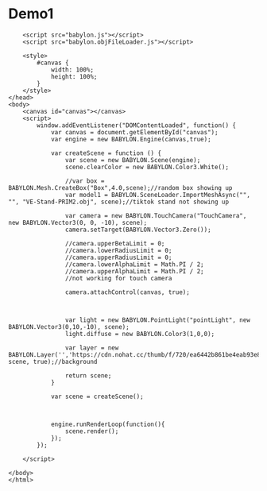 # Demo1
<!Doctype html>
<html>
    <head>
        <meta charset="UTF-8">
        <title>demopage</title>
        <script src="https://cdn.babylonjs.com/babylon.max.js"></script>

        <script src="babylon.js"></script>
        <script src="babylon.objFileLoader.js"></script>

        <style>
            #canvas {
                width: 100%;
                height: 100%;
            }
        </style>
    </head>
    <body>
        <canvas id="canvas"></canvas>
        <script>
            window.addEventListener("DOMContentLoaded", function() {
                var canvas = document.getElementById("canvas");
                var engine = new BABYLON.Engine(canvas,true);

                var createScene = function () {
                    var scene = new BABYLON.Scene(engine);
                    scene.clearColor = new BABYLON.Color3.White();
                    
                    //var box = BABYLON.Mesh.CreateBox("Box",4.0,scene);//random box showing up
                    var model1 = BABYLON.SceneLoader.ImportMeshAsync("", "", "VE-Stand-PRIM2.obj", scene);//tiktok stand not showing up

                    var camera = new BABYLON.TouchCamera("TouchCamera", new BABYLON.Vector3(0, 0, -10), scene);
                    camera.setTarget(BABYLON.Vector3.Zero());
                    
                    //camera.upperBetaLimit = 0;
                    //camera.lowerRadiusLimit = 0;
                    //camera.upperRadiusLimit = 0;
                    //camera.lowerAlphaLimit = Math.PI / 2;
                    //camera.upperAlphaLimit = Math.PI / 2;
                    //not working for touch camera

                    camera.attachControl(canvas, true); 
                     
                    
                    
                    var light = new BABYLON.PointLight("pointLight", new BABYLON.Vector3(0,10,-10), scene);
                    light.diffuse = new BABYLON.Color3(1,0,0);

                    var layer = new BABYLON.Layer('','https://cdn.nohat.cc/thumb/f/720/ea6442b861be4eab93e8.jpg', scene, true);//background

                    return scene;
                }

                var scene = createScene();



                engine.runRenderLoop(function(){
                    scene.render();
                });
            });
        
        </script>
        
    </body>
    </html> 

